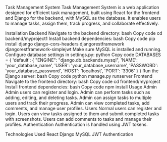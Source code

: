 Task Management System
Task Management System is a web application designed for efficient task management, built using React for the frontend and Django for the backend, with MySQL as the database. It enables users to manage tasks, assign them, track progress, and collaborate effectively.

Installation
Backend
Navigate to the backend directory:
bash
Copy code
cd backend/myproject1
Install backend dependencies:
bash
Copy code
pip install django django-cors-headers djangorestframework djangorestframework-simplejwt
Make sure MySQL is installed and running.
Configure database settings in settings.py:
python
Copy code
DATABASES = {
    'default': {
        "ENGINE": "django.db.backends.mysql",
        'NAME': 'your_database_name',
        'USER': 'your_database_username',
        'PASSWORD': 'your_database_password',
        'HOST': 'localhost',
        'PORT': '3306'
    }
}
Run the Django server:
bash
Copy code
python manage.py runserver
Frontend
Navigate to the frontend directory:
bash
Copy code
cd frontend/myproject
Install frontend dependencies:
bash
Copy code
npm install
Usage
Admin
Admin users can register and login.
Admin can perform tasks such as adding, editing, and deleting tasks.
Admin can assign tasks to multiple users and track their progress.
Admin can view completed tasks, add comments, and manage user profiles.
Users
Normal users can register and login.
Users can view tasks assigned to them and submit completed tasks with screenshots.
Users can add comments to tasks and manage their profiles.
Authentication
Authentication is handled using JWT tokens.

Technologies Used
React
Django
MySQL
JWT Authentication


